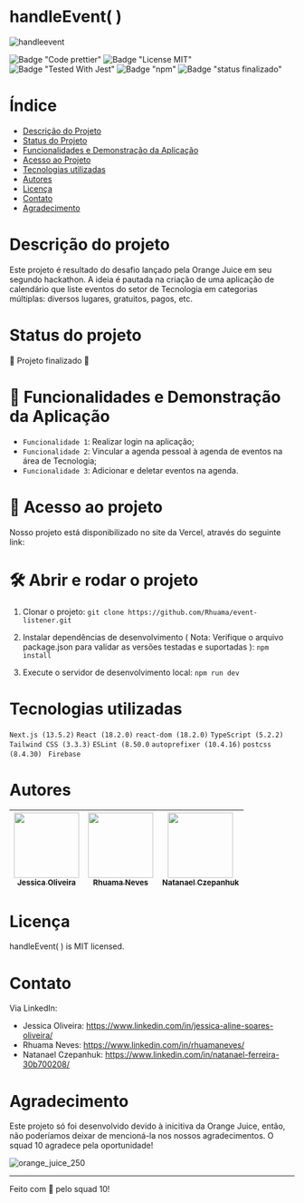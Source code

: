 # handleEvent( )

![handleevent](https://github.com/Rhuama/event-listener/assets/97490698/7ec2e385-206c-4507-a928-85f133007d75)

![Badge "Code prettier"](https://img.shields.io/badge/code_pretier-success.svg)
![Badge "License MIT"](https://img.shields.io/badge/license-mit-success.svg)
![Badge "Tested With Jest"](https://img.shields.io/badge/tested_with_jest-success.svg)
![Badge "npm"](https://img.shields.io/badge/npm_v9.0.3-success.svg)
![Badge "status finalizado"](https://img.shields.io/badge/status_finalizado-success.svg)

# Índice 

* [Descrição do Projeto](#descrição-do-projeto)
* [Status do Projeto](#status-do-Projeto)
* [Funcionalidades e Demonstração da Aplicação](#funcionalidades-e-demonstração-da-aplicação)
* [Acesso ao Projeto](#acesso-ao-projeto)
* [Tecnologias utilizadas](#tecnologias-utilizadas)
* [Autores](#autores)
* [Licença](#licença)
* [Contato](#contato)
* [Agradecimento](#agradecimento)

# Descrição do projeto

Este projeto é resultado do desafio lançado pela Orange Juice em seu segundo hackathon. A ideia é pautada na criação de uma aplicação de calendário que liste eventos do setor de Tecnologia em categorias múltiplas: diversos lugares, gratuitos, pagos, etc. 

# Status do projeto

:construction: Projeto finalizado :construction:


# :hammer: Funcionalidades e Demonstração da Aplicação

- `Funcionalidade 1`: Realizar login na aplicação;
- `Funcionalidade 2`: Vincular a agenda pessoal à agenda de eventos na área de Tecnologia;
- `Funcionalidade 3`: Adicionar e deletar eventos na agenda.

# 📁 Acesso ao projeto

Nosso projeto está disponibilizado no site da Vercel, através do seguinte link: 

# 🛠️ Abrir e rodar o projeto

 1. Clonar o projeto: 
```git clone https://github.com/Rhuama/event-listener.git```

 2. Instalar dependências de desenvolvimento ( Nota: Verifique o arquivo package.json para validar as versões testadas e suportadas ):
```npm install```

 3. Execute o servidor de desenvolvimento local: 
```npm run dev```

# Tecnologias utilizadas

``` Next.js (13.5.2) ```
``` React (18.2.0) ```
``` react-dom (18.2.0) ```
``` TypeScript (5.2.2) ```
``` Tailwind CSS (3.3.3) ```
``` ESLint (8.50.0 ```
``` autoprefixer (10.4.16) ```
``` postcss (8.4.30)  ```
``` Firebase ```

# Autores

| [<img loading="lazy" src="https://avatars.githubusercontent.com/u/97490698?v=4" width=115><br><sub>Jessica Oliveira</sub>](https://github.com/jessicaalines) |  [<img loading="lazy" src="https://avatars.githubusercontent.com/u/87380556?v=4" width=115><br><sub>Rhuama Neves</sub>](https://github.com/Rhuama) |  [<img loading="lazy" src="https://avatars.githubusercontent.com/u/51209732?v=4" width=115><br><sub>Natanael Czepanhuk</sub>](https://github.com/Natanaelff) |
| :---: | :---: | :---: |


# Licença

handleEvent( ) is MIT licensed.

# Contato

Via LinkedIn:

* Jessica Oliveira: https://www.linkedin.com/in/jessica-aline-soares-oliveira/
* Rhuama Neves: https://www.linkedin.com/in/rhuamaneves/
* Natanael Czepanhuk: https://www.linkedin.com/in/natanael-ferreira-30b700208/

# Agradecimento

Este projeto só foi desenvolvido devido à inicitiva da Orange Juice, então, não poderíamos deixar de mencioná-la nos nossos agradecimentos. O squad 10 agradece pela oportunidade!





![orange_juice_250](https://github.com/Rhuama/event-listener/assets/97490698/f3cc578e-9d14-42cc-85bd-2c74f6a3c953)

---




Feito com :orange_heart: pelo squad 10!



